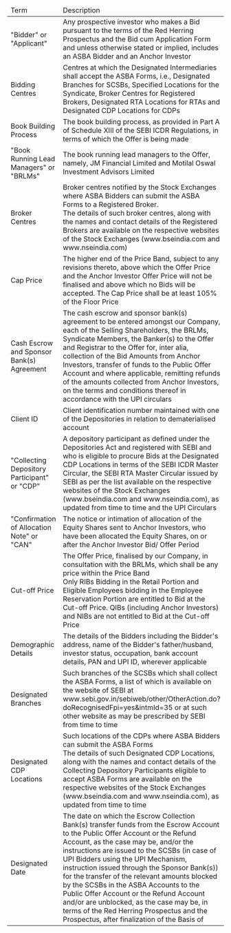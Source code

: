 <table><thead><tr><td>Term</td><td>Description</td></tr></thead><tbody><tr><td>"Bidder" or "Applicant"</td><td>Any prospective investor who makes a Bid pursuant to the terms of the Red Herring Prospectus and the Bid cum Application Form and unless otherwise stated or implied, includes an ASBA Bidder and an Anchor Investor</td></tr><tr><td>Bidding Centres</td><td>Centres at which the Designated Intermediaries shall accept the ASBA Forms, i.e., Designated Branches for SCSBs, Specified Locations for the Syndicate, Broker Centres for Registered Brokers, Designated RTA Locations for RTAs and Designated CDP Locations for CDPs</td></tr><tr><td>Book Building Process</td><td>The book building process, as provided in Part A of Schedule XIII of the SEBI ICDR Regulations, in terms of which the Offer is being made</td></tr><tr><td>"Book Running Lead Managers" or "BRLMs"</td><td>The book running lead managers to the Offer, namely, JM Financial Limited and Motilal Oswal Investment Advisors Limited</td></tr><tr><td>Broker Centres</td><td>Broker centres notified by the Stock Exchanges where ASBA Bidders can submit the ASBA Forms to a Registered Broker.<br>The details of such broker centres, along with the names and contact details of the Registered Brokers are available on the respective websites of the Stock Exchanges (www.bseindia.com and www.nseindia.com)</td></tr><tr><td>Cap Price</td><td>The higher end of the Price Band, subject to any revisions thereto, above which the Offer Price and the Anchor Investor Offer Price will not be finalised and above which no Bids will be accepted. The Cap Price shall be at least 105% of the Floor Price</td></tr><tr><td>Cash Escrow and Sponsor Bank(s) Agreement</td><td>The cash escrow and sponsor bank(s) agreement to be entered amongst our Company, each of the Selling Shareholders, the BRLMs, Syndicate Members, the Banker(s) to the Offer and Registrar to the Offer for, inter alia, collection of the Bid Amounts from Anchor Investors, transfer of funds to the Public Offer Account and where applicable, remitting refunds of the amounts collected from Anchor Investors, on the terms and conditions thereof in accordance with the UPI circulars</td></tr><tr><td>Client ID</td><td>Client identification number maintained with one of the Depositories in relation to dematerialised account</td></tr><tr><td>"Collecting Depository Participant" or "CDP"</td><td>A depository participant as defined under the Depositories Act and registered with SEBI and who is eligible to procure Bids at the Designated CDP Locations in terms of the SEBI ICDR Master Circular, the SEBI RTA Master Circular issued by SEBI as per the list available on the respective websites of the Stock Exchanges (www.bseindia.com and www.nseindia.com), as updated from time to time and the UPI Circulars</td></tr><tr><td>"Confirmation of Allocation Note" or "CAN"</td><td>The notice or intimation of allocation of the Equity Shares sent to Anchor Investors, who have been allocated the Equity Shares, on or after the Anchor Investor Bid/ Offer Period</td></tr><tr><td>Cut-off Price</td><td>The Offer Price, finalised by our Company, in consultation with the BRLMs, which shall be any price within the Price Band<br>Only RIBs Bidding in the Retail Portion and Eligible Employees bidding in the Employee Reservation Portion are entitled to Bid at the Cut-off Price. QIBs (including Anchor Investors) and NIBs are not entitled to Bid at the Cut-off Price</td></tr><tr><td>Demographic Details</td><td>The details of the Bidders including the Bidder's address, name of the Bidder's father/husband, investor status, occupation, bank account details, PAN and UPI ID, wherever applicable</td></tr><tr><td>Designated Branches</td><td>Such branches of the SCSBs which shall collect the ASBA Forms, a list of which is available on the website of SEBI at www.sebi.gov.in/sebiweb/other/OtherAction.do?doRecognisedFpi=yes&amp;intmId=35 or at such other website as may be prescribed by SEBI from time to time</td></tr><tr><td>Designated CDP Locations</td><td>Such locations of the CDPs where ASBA Bidders can submit the ASBA Forms<br>The details of such Designated CDP Locations, along with the names and contact details of the Collecting Depository Participants eligible to accept ASBA Forms are available on the respective websites of the Stock Exchanges (www.bseindia.com and www.nseindia.com), as updated from time to time</td></tr><tr><td>Designated Date</td><td>The date on which the Escrow Collection Bank(s) transfer funds from the Escrow Account to the Public Offer Account or the Refund Account, as the case may be, and/or the instructions are issued to the SCSBs (in case of UPI Bidders using the UPI Mechanism, instruction issued through the Sponsor Bank(s)) for the transfer of the relevant amounts blocked by the SCSBs in the ASBA Accounts to the Public Offer Account or the Refund Account and/or are unblocked, as the case may be, in terms of the Red Herring Prospectus and the Prospectus, after finalization of the Basis of</td></tr></tbody></table>